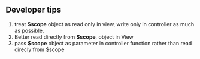 ## Developer tips

1. treat **$scope** object as read only in view, write only in controller as much as possible.
1. Better read directly from **$scope**, object in View
1. pass **$scope** object as parameter in controller function rather than read direcly from $scope